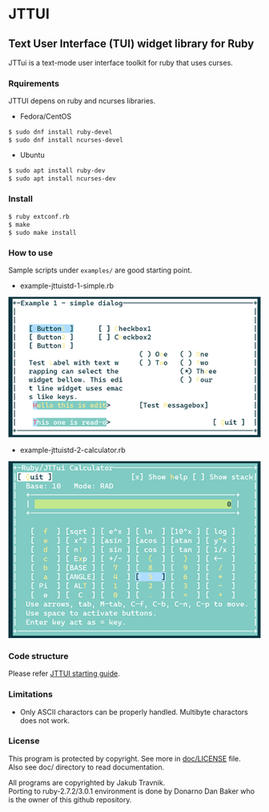 # JTTUI
## Text User Interface (TUI) widget library for  Ruby

JTTui is a text-mode user interface toolkit for ruby that uses curses. 

### Rquirements

JTTUI depens on ruby and ncurses libraries.

* Fedora/CentOS
```
$ sudo dnf install ruby-devel
$ sudo dnf install ncurses-devel
```
* Ubuntu

```
$ sudo apt install ruby-dev
$ sudo apt install ncurses-dev
```
### Install
```
$ ruby extconf.rb
$ make
$ sudo make install
```
### How to use
Sample scripts under `examples/` are good starting point.
* example-jttuistd-1-simple.rb


![example-jttuistd-1-simple.rb](./doc/image/example-jttuistd-1-simple-trim.png)

* example-jttuistd-2-calculator.rb


![example-jttuistd-2-calculator.rb](./doc/image/example-jttuistd-2-calculator-trim.png)

### Code structure
Please refer [JTTUI starting guide](./doc/Documentation/starting-guide.txt).

### Limitations
* Only ASCII charactors can be properly handled. 
  Multibyte charactors does not work.

### License
This program is protected by copyright.
See more in [doc/LICENSE](./doc/LICENSE) file.
<br>Also see doc/ directory to read documentation.

All programs are copyrighted by Jakub Travnik.
<br>Porting to ruby-2.7.2/3.0.1 environment is done by
Donarno Dan Baker who is the owner of this github repository.

